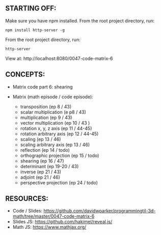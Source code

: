 ## STARTING OFF:

Make sure you have npm installed.
From the root project directory, run:
```
npm install http-server -g
```

From the root project directory, run:
```
http-server
```

View at: http://localhost:8080/0047-code-matrix-6

## CONCEPTS:

* Matrix code part 6: shearing

* Matrix (math episode / code episode):
  * transposition (ep 8 / 43)
  * scalar multiplication (e p8 / 43)
  * multiplication (ep 9 / 43)
  * vector multiplication (ep 10 / 43 )
  * rotation x, y, z axis (ep 11 / 44-45)
  * rotation arbitrary axis (ep 12 / 44-45)
  * scaling (ep 13 / 46)
  * scaling arbitrary axis (ep 13 / 46)
  * reflection (ep 14 / todo)
  * orthographic projection (ep 15 / todo)
  * shearing (ep 16 / 47)
  * determinant (ep 19-20 / 43)
  * inverse (ep 21 / 43)
  * adjoint (ep 21 / 46)
  * perspective projection (ep 24 / todo)

## RESOURCES:

* Code / Slides: https://github.com/davidwparker/programmingtil-3d-math/tree/master/0047-code-matrix-6
* Slides JS: https://github.com/hakimel/reveal.js/
* Math JS: https://www.mathjax.org/
